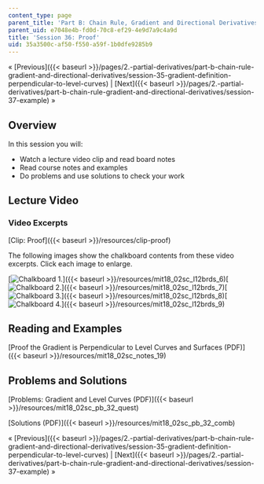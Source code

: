 ```yaml
---
content_type: page
parent_title: 'Part B: Chain Rule, Gradient and Directional Derivatives'
parent_uid: e7048e4b-fd0d-70c8-ef29-4e9d7a9c4a9d
title: 'Session 36: Proof'
uid: 35a3500c-af50-f550-a59f-1b0dfe9285b9
---
```


« [Previous]({{< baseurl >}}/pages/2.-partial-derivatives/part-b-chain-rule-gradient-and-directional-derivatives/session-35-gradient-definition-perpendicular-to-level-curves) | [Next]({{< baseurl >}}/pages/2.-partial-derivatives/part-b-chain-rule-gradient-and-directional-derivatives/session-37-example) »

Overview
--------

In this session you will:

*   Watch a lecture video clip and read board notes
*   Read course notes and examples
*   Do problems and use solutions to check your work

Lecture Video
-------------

### Video Excerpts

[Clip: Proof]({{< baseurl >}}/resources/clip-proof)

The following images show the chalkboard contents from these video excerpts. Click each image to enlarge.

[![Chalkboard 1.](BASEURL_PLACEHOLDER/resources/mit18_02sc_l12brds_6a)]({{< baseurl >}}/resources/mit18_02sc_l12brds_6)[![Chalkboard 2.](BASEURL_PLACEHOLDER/resources/mit18_02sc_l12brds_7a)]({{< baseurl >}}/resources/mit18_02sc_l12brds_7)[![Chalkboard 3.](BASEURL_PLACEHOLDER/resources/mit18_02sc_l12brds_8a)]({{< baseurl >}}/resources/mit18_02sc_l12brds_8)[![Chalkboard 4.](BASEURL_PLACEHOLDER/resources/mit18_02sc_l12brds_9a)]({{< baseurl >}}/resources/mit18_02sc_l12brds_9)

Reading and Examples
--------------------

[Proof the Gradient is Perpendicular to Level Curves and Surfaces (PDF)]({{< baseurl >}}/resources/mit18_02sc_notes_19)

Problems and Solutions
----------------------

[Problems: Gradient and Level Curves (PDF)]({{< baseurl >}}/resources/mit18_02sc_pb_32_quest)

[Solutions (PDF)]({{< baseurl >}}/resources/mit18_02sc_pb_32_comb)

« [Previous]({{< baseurl >}}/pages/2.-partial-derivatives/part-b-chain-rule-gradient-and-directional-derivatives/session-35-gradient-definition-perpendicular-to-level-curves) | [Next]({{< baseurl >}}/pages/2.-partial-derivatives/part-b-chain-rule-gradient-and-directional-derivatives/session-37-example) »